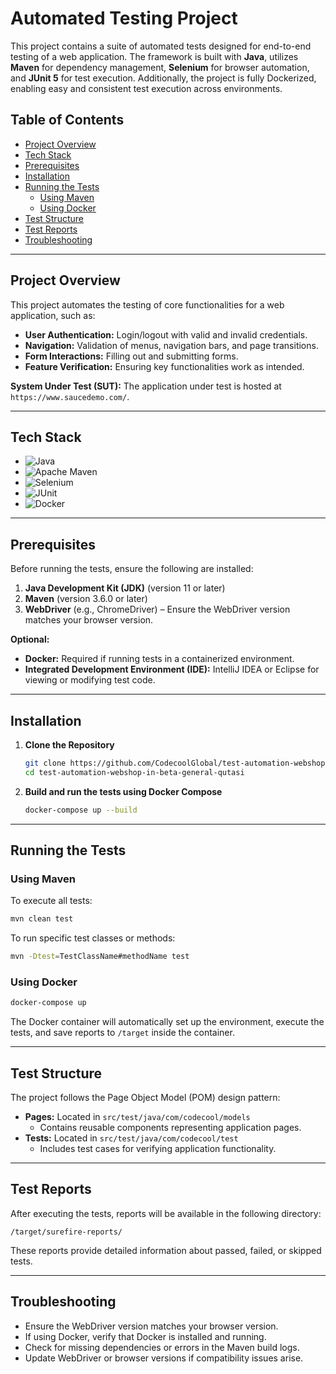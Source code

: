 # Automated Testing Project

This project contains a suite of automated tests designed for end-to-end testing of a web application. The framework is built with **Java**, utilizes **Maven** for dependency management, **Selenium** for browser automation, and **JUnit 5** for test execution. Additionally, the project is fully Dockerized, enabling easy and consistent test execution across environments.

## Table of Contents

- [Project Overview](#project-overview)
- [Tech Stack](#tech-stack)
- [Prerequisites](#prerequisites)
- [Installation](#installation)
- [Running the Tests](#running-the-tests)
  - [Using Maven](#using-maven)
  - [Using Docker](#using-docker)
- [Test Structure](#test-structure)
- [Test Reports](#test-reports)
- [Troubleshooting](#troubleshooting)

---

## Project Overview

This project automates the testing of core functionalities for a web application, such as:

- **User Authentication:** Login/logout with valid and invalid credentials.
- **Navigation:** Validation of menus, navigation bars, and page transitions.
- **Form Interactions:** Filling out and submitting forms.
- **Feature Verification:** Ensuring key functionalities work as intended.

**System Under Test (SUT):** The application under test is hosted at `https://www.saucedemo.com/`.

---

## Tech Stack

- ![Java](https://img.shields.io/badge/Java-ED8B00?style=for-the-badge&logo=java&logoColor=white)
- ![Apache Maven](https://img.shields.io/badge/Apache%20Maven-C71A36?style=for-the-badge&logo=Apache%20Maven&logoColor=white)
- ![Selenium](https://img.shields.io/badge/Selenium-43B02A?style=for-the-badge&logo=selenium&logoColor=white)
- ![JUnit](https://img.shields.io/badge/JUnit-25A162?style=for-the-badge&logo=junit5&logoColor=white)
- ![Docker](https://img.shields.io/badge/Docker-2496ED?style=for-the-badge&logo=docker&logoColor=white)

---

## Prerequisites

Before running the tests, ensure the following are installed:

1. **Java Development Kit (JDK)** (version 11 or later)
2. **Maven** (version 3.6.0 or later)
3. **WebDriver** (e.g., ChromeDriver) – Ensure the WebDriver version matches your browser version.

**Optional:**

- **Docker:** Required if running tests in a containerized environment.
- **Integrated Development Environment (IDE):** IntelliJ IDEA or Eclipse for viewing or modifying test code.

---

## Installation

1. **Clone the Repository**
   ```bash
   git clone https://github.com/CodecoolGlobal/test-automation-webshop-in-beta-general-qutasi.git
   cd test-automation-webshop-in-beta-general-qutasi
   
2. **Build and run the tests using Docker Compose**
   ```bash
   docker-compose up --build
   
---

## Running the Tests

### Using Maven

To execute all tests:

```bash
mvn clean test
```

To run specific test classes or methods:

```bash
mvn -Dtest=TestClassName#methodName test
```

### Using Docker

```bash
docker-compose up 
```

The Docker container will automatically set up the environment, execute the tests, and save reports to `/target` inside the container.

---

## Test Structure

The project follows the Page Object Model (POM) design pattern:

- **Pages:** Located in `src/test/java/com/codecool/models`
  - Contains reusable components representing application pages.
- **Tests:** Located in `src/test/java/com/codecool/test`
  - Includes test cases for verifying application functionality.

---

## Test Reports

After executing the tests, reports will be available in the following directory:

```
/target/surefire-reports/
```

These reports provide detailed information about passed, failed, or skipped tests.

---

## Troubleshooting

- Ensure the WebDriver version matches your browser version.
- If using Docker, verify that Docker is installed and running.
- Check for missing dependencies or errors in the Maven build logs.
- Update WebDriver or browser versions if compatibility issues arise.
